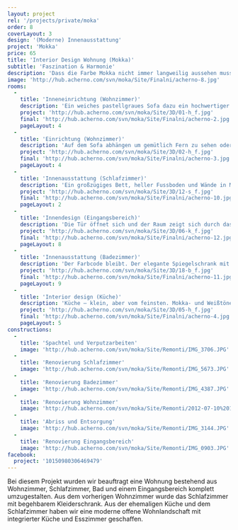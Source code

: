 ```yaml
---
layout: project
rel: '/projects/private/moka'
order: 8
coverLayout: 3
design: '(Moderne) Innenausstattung'
project: 'Mokka'
price: 65
title: 'Interior Design Wohnung (Mokka)'
subtitle: 'Faszination & Harmonie'
description: 'Dass die Farbe Mokka nicht immer langweilig aussehen muss, demonstriert dieses modern eingerichtete Apartment. Die Nuancen von warmem Kaffe und schmelzendem Karamell garniert mit einem Hauch von schwerem Tabak '
image: 'http://hub.acherno.com/svn/moka/Site/Finalni/acherno-8.jpg'
rooms:
  -
    title: 'Inneneinrichtung (Wohnzimmer)'
    description: 'Ein weiches pastellgraues Sofa dazu ein hochwertiger Bodenbelag in steingrau. Im Kontrast das bunte abstrakte Wandgemälde und eine exzentrische Wanduhr. Dieser Mix  wirkt überraschend beruhigend. '
    project: 'http://hub.acherno.com/svn/moka/Site/3D/01-h_f.jpg'
    final: 'http://hub.acherno.com/svn/moka/Site/Finalni/acherno-2.jpg'
    pageLayout: 4
  -
    title: 'Einrichtung (Wohnzimmer)'
    description: 'Auf dem Sofa abhängen um gemütlich Fern zu sehen oder einfach nur dem Kaminfeuer zu lauschen – das neue Wohnzimmer ist eine Insel der Ruhe. Die wunderschöne Wandvertäfelung entpuppt sich bei genauerem hinsehen in ein Weindepot für gesellige Abende. '
    project: 'http://hub.acherno.com/svn/moka/Site/3D/02-h_f.jpg'
    final: 'http://hub.acherno.com/svn/moka/Site/Finalni/acherno-3.jpg'
    pageLayout: 4
  -
    title: 'Innenausstattung (Schlafzimmer)'
    description: 'Ein großzügiges Bett, heller Fussboden und Wände in Mokka verschmelzen zu einer harmonischen Einheit. Die weißen Möbeloberflächen des begehrbaren Kleiderschranks  verleihen dem Schlafzimmer eine zusätzliche Leuchtkraft.'
    project: 'http://hub.acherno.com/svn/moka/Site/3D/12-s_f.jpg'
    final: 'http://hub.acherno.com/svn/moka/Site/Finalni/acherno-10.jpg'
    pageLayout: 2
  -
    title: 'Innendesign (Eingangsbereich)'
    description: 'Die Tür öffnet sich und der Raum zeigt sich durch das sanfte Licht der indirekten Beleuchtung von seiner besten Seite. Ein edler Garderobenschrank bietet ausreichend Platz für Schuhe und Oberbekleidung, sodass du für jedes Wetter gut gerüstet bist. Am Ende des Flurs haben wir eine gestreifte Spiegeltür integriert um den Raum zusätzliche Tiefe zu verleihen. Noch ein kurzer Blick in den Spiegel und der Tag kann beginnen.'
    project: 'http://hub.acherno.com/svn/moka/Site/3D/06-k_f.jpg'
    final: 'http://hub.acherno.com/svn/moka/Site/Finalni/acherno-12.jpg'
    pageLayout: 8
  -
    title: 'Innenausstattung (Badezimmer)'
    description: 'Der Farbcode bleibt. Der elegante Spiegelschrank mit integrierter Beleuchtung hat nicht nur eine praktische  Funktion, zusätzlich lässt er den Raum heller und größer wirken. Der große Waschtisch lässt genügend Raum für Badeaccessoires.'
    project: 'http://hub.acherno.com/svn/moka/Site/3D/18-b_f.jpg'
    final: 'http://hub.acherno.com/svn/moka/Site/Finalni/acherno-11.jpg'
    pageLayout: 9
  -
    title: 'Interior design (Küche)'
    description: 'Küche – klein, aber vom feinsten. Mokka- und Weißtöne spielen auch hier die Hauptrolle. Die praktische Kücheninsel verspricht unvergessliche Kocherlebnisse.'
    project: 'http://hub.acherno.com/svn/moka/Site/3D/05-h_f.jpg'
    final: 'http://hub.acherno.com/svn/moka/Site/Finalni/acherno-4.jpg'
    pageLayout: 5
constructions:
  -
    title: 'Spachtel und Verputzarbeiten'
    image: 'http://hub.acherno.com/svn/moka/Site/Remonti/IMG_3706.JPG'
  -
    title: 'Renovierung Schlafzimmer'
    image: 'http://hub.acherno.com/svn/moka/Site/Remonti/IMG_5673.JPG'
  -
    title: 'Renovierung Badezimmer'
    image: 'http://hub.acherno.com/svn/moka/Site/Remonti/IMG_4387.JPG'
  -
    title: 'Renovierung Wohnzimmer'
    image: 'http://hub.acherno.com/svn/moka/Site/Remonti/2012-07-10%2013.17.38.jpg'
  -
    title: 'Abriss und Entsorgung'
    image: 'http://hub.acherno.com/svn/moka/Site/Remonti/IMG_3144.JPG'
  -
    title: 'Renovierung Eingangsbereich'
    image: 'http://hub.acherno.com/svn/moka/Site/Remonti/IMG_0903.JPG'
facebook:
  project: '10150980306469479'
---
```

Bei diesem Projekt wurden wir beauftragt eine Wohnung bestehend aus Wohnzimmer, Schlafzimmer, Bad und einem Eingangsbereich komplett umzugestalten. Aus dem vorherigen Wohnzimmer wurde das Schlafzimmer mit begehbarem Kleiderschrank. Aus der ehemaligen Küche und dem Schlafzimmer haben wir eine moderne offene Wohnlandschaft mit integrierter Küche und Esszimmer geschaffen.